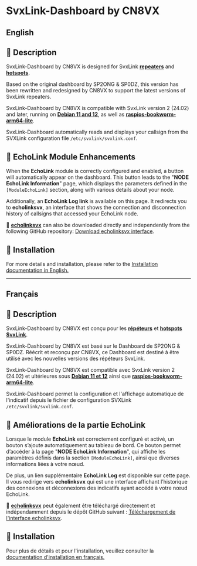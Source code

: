 # SvxLink-Dashboard by CN8VX

## English

## 📝 Description

SvxLink-Dashboard by CN8VX is designed for SvxLink <b><u>repeaters</u></b> and <b><u>hotspots</u></b>.

Based on the original dashboard by SP2ONG & SP0DZ, this version has been rewritten and redesigned by CN8VX to support the latest versions of SvxLink repeaters.

SvxLink-Dashboard by CN8VX is compatible with SvxLink version 2 (24.02) and later, running on <b><u>Debian 11 and 12</u></b>, as well as <b><u>raspios-bookworm-arm64-lite</u></b>.

SvxLink-Dashboard automatically reads and displays your callsign from the SVXLink configuration file `/etc/svxlink/svxlink.conf`.

## 📡 EchoLink Module Enhancements

When the **EchoLink** module is correctly configured and enabled, a button will automatically appear on the dashboard. This button leads to the "**NODE EchoLink Information**" page, which displays the parameters defined in the `[ModuleEchoLink]` section, along with various details about your node.

Additionally, an <b>EchoLink Log link</b> is available on this page. It redirects you to <b>echolinksvx</b>, an interface that shows the connection and disconnection history of callsigns that accessed your EchoLink node.

📌 <b><u>echolinksvx</u></b> can also be downloaded directly and independently from the following GitHub repository: [Download echolinksvx interface](https://github.com/CN8VX/Interface-EchoLinkSvx-Logs).

## 🚀 Installation

For more details and installation, please refer to the [Installation documentation in English.](docs/README_EN.md)

---

## Français

## 📝 Description

SvxLink-Dashboard by CN8VX est conçu pour les <b><u>répéteurs</u></b> et <b><u>hotspots SvxLink</u></b>.

SvxLink-Dashboard by CN8VX est basé sur le Dashboard de SP2ONG & SP0DZ. Réécrit et reconçu par CN8VX, ce Dashboard est destiné à être utilisé avec les nouvelles versions des répéteurs SvxLink.

SvxLink-Dashboard by CN8VX est compatible avec SvxLink version 2 (24.02) et ultérieures sous <b><u>Debian 11 et 12</u></b> ainsi que <b><u>raspios-bookworm-arm64-lite</u></b>.

SvxLink-Dashboard permet la configuration et l'affichage automatique de l'indicatif depuis le fichier de configuration SVXLink `/etc/svxlink/svxlink.conf`.

## 📡 Améliorations de la partie EchoLink 

Lorsque le module **EchoLink** est correctement configuré et activé, un bouton s’ajoute automatiquement au tableau de bord. Ce bouton permet d’accéder à la page "**NODE EchoLink Information**", qui affiche les paramètres définis dans la section `[ModuleEchoLink]`, ainsi que diverses informations liées à votre nœud.

De plus, un lien supplémentaire <b>EchoLink Log</b> est disponible sur cette page. Il vous redirige vers <b>echolinksvx</b> qui est une interface affichant l’historique des connexions et déconnexions des indicatifs ayant accédé à votre nœud EchoLink.

📌 <b><u>echolinksvx</u></b> peut également être téléchargé directement et indépendamment depuis le dépôt GitHub suivant : [Téléchargement de l'interface echolinksvx](https://github.com/CN8VX/Interface-EchoLinkSvx-Logs).

## 🚀 Installation

Pour plus de détails et pour l'installation, veuillez consulter la [documentation d'installation en français.](docs/README_FR.md)
